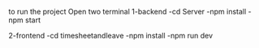 to run the project 
Open two terminal 
 1-backend
 -cd Server
 -npm install
 -npm start 

 2-frontend
 -cd timesheetandleave
 -npm install
 -npm run dev

